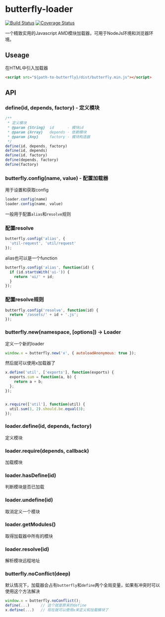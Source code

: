 butterfly-loader
====

[![Build Status](https://travis-ci.org/bencode/butterfly-loader.svg?branch=master)](https://travis-ci.org/bencode/butterfly-loader)
[![Coverage Status](https://coveralls.io/repos/bencode/butterfly-loader/badge.svg?branch=master&service=github)](https://coveralls.io/github/bencode/butterfly-loader?branch=master)


一个精致实用的Javascript AMD模块加载器，可用于NodeJs环境和浏览器环境。


## Useage


在HTML中引入加载器


```html
<script src="${path-to-butterfly}/dist/butterfly.min.js"></script>
```

## API


### define(id, depends, factory) - 定义模块


```js
/**
 * 定义模块
 * @param {String}  id      - 模块id
 * @param {Array}   depends - 依赖模块
 * @param {Any}     factory - 模块构造器
 */
define(id, depends, factory)
define(id, depends)
define(id, factory)
define(depends, factory)
define(factory)
```


###  butterfly.config(name, value) - 配置加载器

用于设置和获取config

```js
loader.config(name)
loader.config(name, value)
```

一般用于配置`alias`和`resolve`规则


### 配置resolve

```js
butterfly.config('alias', {
  'util-request', 'util/request'
});
```

alias也可以是一个function

```js
butterfly.config('alias', function(id) {
  if (id.startsWith('ui-')) {
    return 'ui/' + id;
  }
});
```

### 配置resolve规则


```js
butterfly.config('resolve', function(id) {
  return '/assets/' + id + '.js';
});
```

### butterfly.new(namespace, [options]) -> Loader

定义一个新的loader

```js
window.x = butterfly.new('x', { autoloadAnonymous: true });
```

然后就可以使用x加载器了

```js
x.define('util', ['exports'], function(exports) {
  exports.sum = function(a, b) {
    return a + b;
  };
});


x.require(['util'], function(util) {
  util.sum(1, 2).should.be.equal(3);
});
```


### loader.define(id, depends, factory)

定义模块

### loader.require(depends, callback)

加载模块

### loader.hasDefine(id)

判断模块是否已加载

### loader.undefine(id)

取消定义一个模块

### loader.getModules()

取得加载器中所有的模块

### loader.resolve(id)

解析模块远程地址


### butterfly.noConflict(deep)

默认情况下，加载器会占有`butterfly`和`define`两个全局变量，如果有冲突时可以使用这个方法解决

```js
window.x = butterfly.noConflict();
define(...)     // 这个就是原来的define
x.define(...)   // 现在就可以使用x来定义和加载模块了
```
